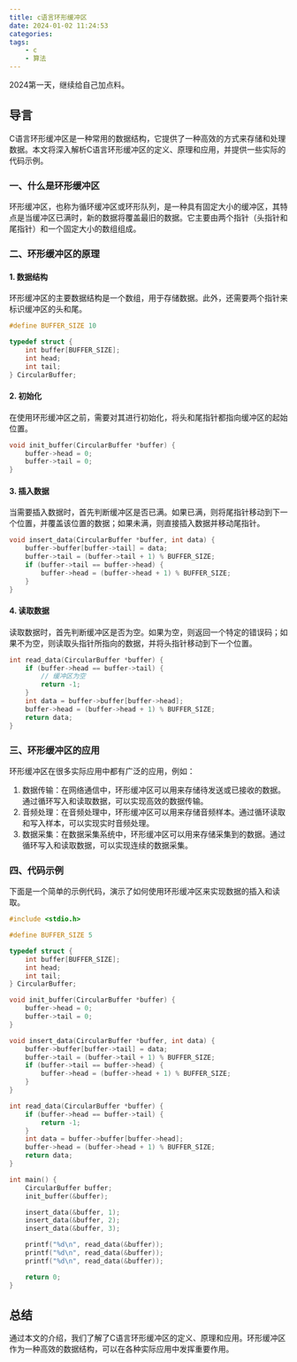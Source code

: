 ```yaml
---
title: c语言环形缓冲区
date: 2024-01-02 11:24:53
categories:
tags:
    - c
    - 算法
---
```


2024第一天，继续给自己加点料。

## 导言

C语言环形缓冲区是一种常用的数据结构，它提供了一种高效的方式来存储和处理数据。本文将深入解析C语言环形缓冲区的定义、原理和应用，并提供一些实际的代码示例。

### 一、什么是环形缓冲区

环形缓冲区，也称为循环缓冲区或环形队列，是一种具有固定大小的缓冲区，其特点是当缓冲区已满时，新的数据将覆盖最旧的数据。它主要由两个指针（头指针和尾指针）和一个固定大小的数组组成。

### 二、环形缓冲区的原理

#### 1. 数据结构

环形缓冲区的主要数据结构是一个数组，用于存储数据。此外，还需要两个指针来标识缓冲区的头和尾。

```c
#define BUFFER_SIZE 10

typedef struct {
    int buffer[BUFFER_SIZE];
    int head;
    int tail;
} CircularBuffer;
```

<!-- more -->

#### 2. 初始化

在使用环形缓冲区之前，需要对其进行初始化，将头和尾指针都指向缓冲区的起始位置。

```c
void init_buffer(CircularBuffer *buffer) {
    buffer->head = 0;
    buffer->tail = 0;
}
```

#### 3. 插入数据

当需要插入数据时，首先判断缓冲区是否已满。如果已满，则将尾指针移动到下一个位置，并覆盖该位置的数据；如果未满，则直接插入数据并移动尾指针。

```c
void insert_data(CircularBuffer *buffer, int data) {
    buffer->buffer[buffer->tail] = data;
    buffer->tail = (buffer->tail + 1) % BUFFER_SIZE;
    if (buffer->tail == buffer->head) {
        buffer->head = (buffer->head + 1) % BUFFER_SIZE;
    }
}
```

#### 4. 读取数据

读取数据时，首先判断缓冲区是否为空。如果为空，则返回一个特定的错误码；如果不为空，则读取头指针所指向的数据，并将头指针移动到下一个位置。

```c
int read_data(CircularBuffer *buffer) {
    if (buffer->head == buffer->tail) {
        // 缓冲区为空
        return -1;
    }
    int data = buffer->buffer[buffer->head];
    buffer->head = (buffer->head + 1) % BUFFER_SIZE;
    return data;
}
```

### 三、环形缓冲区的应用

环形缓冲区在很多实际应用中都有广泛的应用，例如：

1. 数据传输：在网络通信中，环形缓冲区可以用来存储待发送或已接收的数据。通过循环写入和读取数据，可以实现高效的数据传输。
2. 音频处理：在音频处理中，环形缓冲区可以用来存储音频样本。通过循环读取和写入样本，可以实现实时音频处理。
3. 数据采集：在数据采集系统中，环形缓冲区可以用来存储采集到的数据。通过循环写入和读取数据，可以实现连续的数据采集。

### 四、代码示例

下面是一个简单的示例代码，演示了如何使用环形缓冲区来实现数据的插入和读取。

```c
#include <stdio.h>

#define BUFFER_SIZE 5

typedef struct {
    int buffer[BUFFER_SIZE];
    int head;
    int tail;
} CircularBuffer;

void init_buffer(CircularBuffer *buffer) {
    buffer->head = 0;
    buffer->tail = 0;
}

void insert_data(CircularBuffer *buffer, int data) {
    buffer->buffer[buffer->tail] = data;
    buffer->tail = (buffer->tail + 1) % BUFFER_SIZE;
    if (buffer->tail == buffer->head) {
        buffer->head = (buffer->head + 1) % BUFFER_SIZE;
    }
}

int read_data(CircularBuffer *buffer) {
    if (buffer->head == buffer->tail) {
        return -1;
    }
    int data = buffer->buffer[buffer->head];
    buffer->head = (buffer->head + 1) % BUFFER_SIZE;
    return data;
}

int main() {
    CircularBuffer buffer;
    init_buffer(&buffer);

    insert_data(&buffer, 1);
    insert_data(&buffer, 2);
    insert_data(&buffer, 3);

    printf("%d\n", read_data(&buffer));
    printf("%d\n", read_data(&buffer));
    printf("%d\n", read_data(&buffer));

    return 0;
}
```

## 总结

通过本文的介绍，我们了解了C语言环形缓冲区的定义、原理和应用。环形缓冲区作为一种高效的数据结构，可以在各种实际应用中发挥重要作用。
